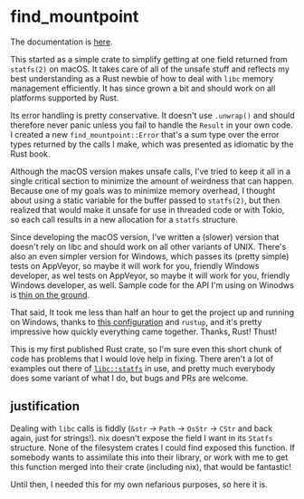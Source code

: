 # find_mountpoint

The documentation is [here][docs].

This started as a simple crate to simplify getting at one field returned from
`statfs(2)` on macOS. It takes care of all of the unsafe stuff and reflects my
best understanding as a Rust newbie of how to deal with `libc` memory
management efficiently. It has since grown a bit and should work on all
platforms supported by Rust.

Its error handling is pretty conservative. It doesn't use `.unwrap()` and
should therefore never panic unless you fail to handle the `Result` in your own
code. I created a new `find_mountpoint::Error` that's a sum type over the error
types returned by the calls I make, which was presented as idiomatic by the
Rust book.

Although the macOS version makes unsafe calls, I've tried to keep it all in a
single critical section to minimize the amount of weirdness that can happen.
Because one of my goals was to minimize memory overhead, I thought about using
a static variable for the buffer passed to `statfs(2)`, but then realized that
would make it unsafe for use in threaded code or with Tokio, so each call
results in a new allocation for a `statfs` structure.

Since developing the macOS version, I've written a (slower) version that
doesn't rely on libc and should work on all other variants of UNIX.  There's
also an even simpler version for Windows, which passes its (pretty simple)
tests on AppVeyor, so maybe it will work for you, friendly Windows developer,
as wel tests on AppVeyor, so maybe it will work for you, friendly Windows
developer, as well. Sample code for the API I'm using on Winodws is [thin on
the ground][lol].

That said, It took me less than half an hour to get the project up and running
on Windows, thanks to [this configuration][appveyor-rust] and `rustup`, and
it's pretty impressive how quickly everything came together. Thanks, Rust!
Thust!

This is my first published Rust crate, so I'm sure even this short chunk of
code has problems that I would love help in fixing. There aren't a lot of
examples out there of [`libc::statfs`][statfs] in use, and pretty much
everybody does some variant of what I do, but bugs and PRs are welcome.

## justification

Dealing with `libc` calls is fiddly (`&str` → `Path` → `OsStr` → `CStr` and
back again, just for strings!). nix doesn't expose the field I want in its
`Statfs` structure. None of the filesystem crates I could find exposed this
function. If somebody wants to assimilate this into their library, or work with
me to get this function merged into their crate (including nix), that would be
fantastic!

Until then, I needed this for my own nefarious purposes, so here it is.

[appveyor-rust]: https://github.com/starkat99/appveyor-rust/
[docs]: https://docs.rs/find_mountpoint
[lol]: https://github.com/search?utf8=%E2%9C%93&q=PrefixComponent+extension%3Ars&type=Code&ref=advsearch&l=&l=
[statfs]: https://doc.rust-lang.org/libc/x86_64-apple-darwin/libc/fn.statfs.html
